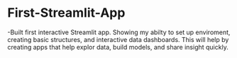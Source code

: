 # First-Streamlit-App
-Built first interactive Streamlit app. Showing my abilty to set up enviroment, creating basic structures, and interactive data dashboards. This will help by creating apps that help explor data, build models, and share insight quickly. 
